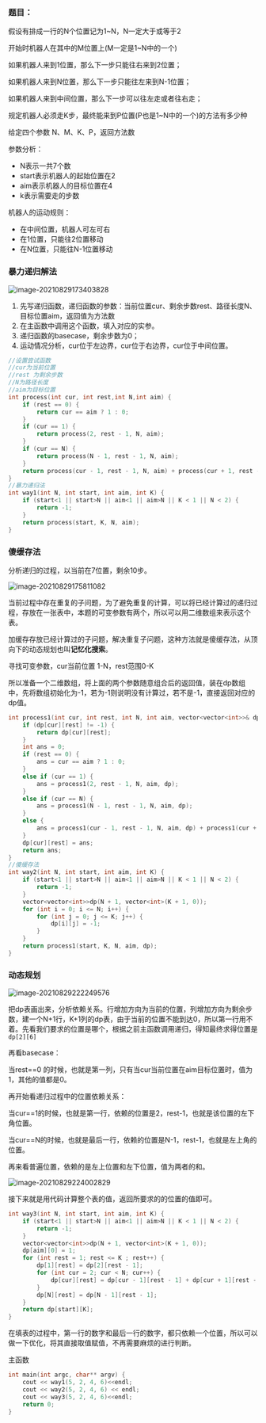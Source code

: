 ### 题目：
假设有排成一行的N个位置记为1~N，N一定大于或等于2

开始时机器人在其中的M位置上(M一定是1~N中的一个)

如果机器人来到1位置，那么下一步只能往右来到2位置；

如果机器人来到N位置，那么下一步只能往左来到N-1位置；

如果机器人来到中间位置，那么下一步可以往左走或者往右走；

规定机器人必须走K步，最终能来到P位置(P也是1~N中的一个)的方法有多少种

给定四个参数 N、M、K、P，返回方法数



参数分析：

* N表示一共7个数
* start表示机器人的起始位置在2
* aim表示机器人的目标位置在4
* k表示需要走的步数

机器人的运动规则：

* 在中间位置，机器人可左可右
* 在1位置，只能往2位置移动
* 在N位置，只能往N-1位置移动



### 暴力递归解法

![image-20210829173403828](H:\wangchen\Documents\LeetCode\动态规划\Untitled.assets\image-20210829173403828.png)



1. 先写递归函数，递归函数的参数：当前位置cur、剩余步数rest、路径长度N、目标位置aim，返回值为方法数
2. 在主函数中调用这个函数，填入对应的实参。
3. 递归函数的basecase，剩余步数为0；
4. 运动情况分析，cur位于左边界，cur位于右边界，cur位于中间位置。



```cpp
//设置尝试函数
//cur为当前位置
//rest 为剩余步数
//N为路径长度
//aim为目标位置
int process(int cur, int rest,int N,int aim) {
	if (rest == 0) {
		return cur == aim ? 1 : 0;
	}
	if (cur == 1) {
		return process(2, rest - 1, N, aim);
	}
	if (cur == N) {
		return process(N - 1, rest - 1, N, aim);
	}
	return process(cur - 1, rest - 1, N, aim) + process(cur + 1, rest - 1, N, aim);
}
//暴力递归法
int way1(int N, int start, int aim, int K) {
	if (start<1 || start>N || aim<1 || aim>N || K < 1 || N < 2) {
		return -1;
	}
	return process(start, K, N, aim);
}
```



### 傻缓存法

分析递归的过程，以当前在7位置，剩余10步。

![image-20210829175811082](H:\wangchen\Documents\LeetCode\动态规划\Untitled.assets\image-20210829175811082.png)

当前过程中存在重复的子问题，为了避免重复的计算，可以将已经计算过的递归过程，存放在一张表中，本题的可变参数有两个，所以可以用二维数组来表示这个表。

加缓存存放已经计算过的子问题，解决重复子问题，这种方法就是傻缓存法，从顶向下的动态规划也叫**记忆化搜索**。

寻找可变参数，cur当前位置 1-N，rest范围0-K

所以准备一个二维数组，将上面的两个参数随意组合后的返回值，装在dp数组中，先将数组初始化为-1，若为-1则说明没有计算过，若不是-1，直接返回对应的dp值。

```cpp
int process1(int cur, int rest, int N, int aim, vector<vector<int>>& dp) {
	if (dp[cur][rest] != -1) {
		return dp[cur][rest];
	}
	int ans = 0;
	if (rest == 0) {
		ans = cur == aim ? 1 : 0;
	}
	else if (cur == 1) {
		ans = process1(2, rest - 1, N, aim, dp);
	}
	else if (cur == N) {
		ans = process1(N - 1, rest - 1, N, aim, dp);
	}
	else {
		ans = process1(cur - 1, rest - 1, N, aim, dp) + process1(cur + 1, rest - 1, N, aim, dp);
	}
	dp[cur][rest] = ans;
	return ans;
}
//傻缓存法
int way2(int N, int start, int aim, int K) {
	if (start<1 || start>N || aim<1 || aim>N || K < 1 || N < 2) {
		return -1;
	}
	vector<vector<int>>dp(N + 1, vector<int>(K + 1, 0));
	for (int i = 0; i <= N; i++) {
		for (int j = 0; j <= K; j++) {
			dp[i][j] = -1;
		}
	}
	return process1(start, K, N, aim, dp);
}
```

### 动态规划

![image-20210829222249576](H:\wangchen\Documents\LeetCode\动态规划\Untitled.assets\image-20210829222249576.png)

把dp表画出来，分析依赖关系。行增加方向为当前的位置，列增加方向为剩余步数，建一个N+1行，K+1列的dp表，由于当前的位置不能到达0，所以第一行用不着。先看我们要求的位置是哪个，根据之前主函数调用递归，得知最终求得位置是`dp[2][6]`

再看basecase：

当rest==0 的时候，也就是第一列，只有当cur当前位置在aim目标位置时，值为1，其他的值都是0。

再开始看递归过程中的位置依赖关系：

当cur==1的时候，也就是第一行，依赖的位置是2，rest-1，也就是该位置的左下角位置。

当cur==N的时候，也就是最后一行，依赖的位置是N-1，rest-1，也就是左上角的位置。

再来看普遍位置，依赖的是左上位置和左下位置，值为两者的和。

![image-20210829224002829](H:\wangchen\Documents\LeetCode\动态规划\Untitled.assets\image-20210829224002829.png)

接下来就是用代码计算整个表的值，返回所要求的的位置的值即可。

```cpp
int way3(int N, int start, int aim, int K) {
	if (start<1 || start>N || aim<1 || aim>N || K < 1 || N < 2) {
		return -1;
	}
	vector<vector<int>>dp(N + 1, vector<int>(K + 1, 0));
	dp[aim][0] = 1;
	for (int rest = 1; rest <= K ; rest++) {
		dp[1][rest] = dp[2][rest - 1];
		for (int cur = 2; cur < N; cur++) {
			dp[cur][rest] = dp[cur - 1][rest - 1] + dp[cur + 1][rest - 1];
		}
		dp[N][rest] = dp[N - 1][rest - 1];
	}
	return dp[start][K];
}
```

在填表的过程中，第一行的数字和最后一行的数字，都只依赖一个位置，所以可以做一下优化，将其直接取值赋值，不再需要麻烦的进行判断。

主函数

```cpp
int main(int argc, char** argv) {
	cout << way1(5, 2, 4, 6)<<endl;
	cout << way2(5, 2, 4, 6) << endl;
	cout << way3(5, 2, 4, 6)<<endl;
	return 0;
}
```


